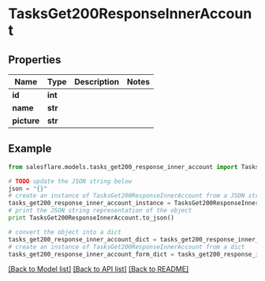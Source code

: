 # TasksGet200ResponseInnerAccount


## Properties

Name | Type | Description | Notes
------------ | ------------- | ------------- | -------------
**id** | **int** |  | 
**name** | **str** |  | 
**picture** | **str** |  | 

## Example

```python
from salesflare.models.tasks_get200_response_inner_account import TasksGet200ResponseInnerAccount

# TODO update the JSON string below
json = "{}"
# create an instance of TasksGet200ResponseInnerAccount from a JSON string
tasks_get200_response_inner_account_instance = TasksGet200ResponseInnerAccount.from_json(json)
# print the JSON string representation of the object
print TasksGet200ResponseInnerAccount.to_json()

# convert the object into a dict
tasks_get200_response_inner_account_dict = tasks_get200_response_inner_account_instance.to_dict()
# create an instance of TasksGet200ResponseInnerAccount from a dict
tasks_get200_response_inner_account_form_dict = tasks_get200_response_inner_account.from_dict(tasks_get200_response_inner_account_dict)
```
[[Back to Model list]](../README.md#documentation-for-models) [[Back to API list]](../README.md#documentation-for-api-endpoints) [[Back to README]](../README.md)


